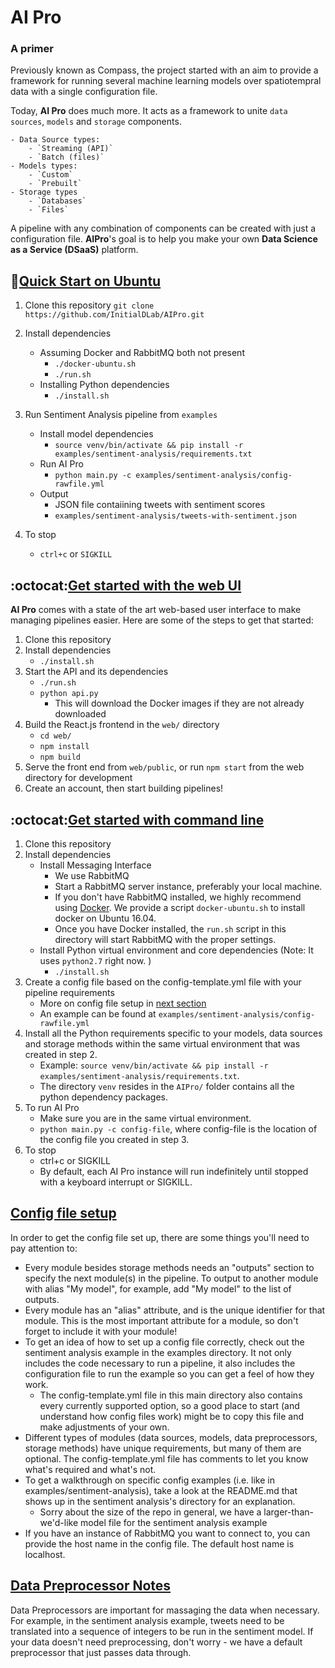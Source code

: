 # AI Pro
### A primer
Previously known as Compass, the project started with an aim to provide a framework for running several machine learning models over spatiotempral data with a single configuration file.

Today, **AI Pro** does much more. It acts as a framework to unite `data sources`, `models` and `storage` components. 

	- Data Source types: 
		- `Streaming (API)`
		- `Batch (files)` 
	- Models types:
		- `Custom`
		- `Prebuilt`
	- Storage types
		- `Databases`
		- `Files`

A pipeline with any combination of components can be created with just a configuration file. 
**AIPro**'s goal is to help you make your own **Data Science as a Service (DSaaS)** platform.

## :rocket:[Quick Start on Ubuntu](#rocketquick-start-on-ubuntu)
1. Clone this repository
``
git clone https://github.com/InitialDLab/AIPro.git
``

2. Install dependencies
	- Assuming Docker and RabbitMQ both not present
		- `./docker-ubuntu.sh`
		- `./run.sh`	
	- Installing Python dependencies
		- `./install.sh`
3. Run Sentiment Analysis pipeline from `examples`
	- Install model dependencies
		- `source venv/bin/activate && pip install -r examples/sentiment-analysis/requirements.txt`
	- Run AI Pro
		- `python main.py -c examples/sentiment-analysis/config-rawfile.yml`
	- Output
		- JSON file contaiining tweets with sentiment scores 
		- `examples/sentiment-analysis/tweets-with-sentiment.json`
4. To stop
	- `ctrl+c` or `SIGKILL`

## :octocat:[Get started with the web UI](#octocatget-started-webui)
**AI Pro** comes with a state of the art web-based user interface to make managing pipelines easier. Here are some of the steps to get that started:
1. Clone this repository
2. Install dependencies
	- `./install.sh`
3. Start the API and its dependencies
	- `./run.sh`
	- `python api.py`
		- This will download the Docker images if they are not already downloaded
4. Build the React.js frontend in the `web/` directory
	- `cd web/`
	- `npm install`
	- `npm build`
5. Serve the front end from `web/public`, or run `npm start` from the web directory for development
6. Create an account, then start building pipelines!

## :octocat:[Get started with command line](#octocatget-started-command-line)
1. Clone this repository
2. Install dependencies
    - Install Messaging Interface 
        - We use RabbitMQ
        - Start a RabbitMQ server instance, preferably your local machine.
	    - If you don't have RabbitMQ installed, we highly recommend using [Docker](https://hub.docker.com/_/rabbitmq/). We provide a script `docker-ubuntu.sh` to install docker on Ubuntu 16.04.  
        - Once you have Docker installed, the `run.sh` script in this directory will start RabbitMQ with the proper settings.
    - Install Python virtual environment and core dependencies (Note: It uses `python2.7` right now. )
        - `./install.sh` 
3. Create a config file based on the config-template.yml file with your pipeline requirements
	- More on config file setup in [next section](#config-file-setup)
    - An example can be found at `examples/sentiment-analysis/config-rawfile.yml`
4. Install all the Python requirements specific to your models, data sources and storage methods within the same virtual environment that was created in step 2.
	- Example: `source venv/bin/activate && pip install -r examples/sentiment-analysis/requirements.txt`.
	- The directory `venv` resides in the `AIPro/` folder contains all the python dependency packages.
5. To run AI Pro 
    - Make sure you are in the same virtual environment.
    - `python main.py -c config-file`, where config-file is the location of the config file you created in step 3.
6. To stop
    - ctrl+c or SIGKILL
	- By default, each AI Pro instance will run indefinitely until stopped with a keyboard interrupt or SIGKILL.


## [Config file setup](#config-file-setup)
In order to get the config file set up, there are some things you'll need to pay attention to:
- Every module besides storage methods needs an "outputs" section to specify the next module(s) in the pipeline. To output to another module with alias "My model", for example, add "My model" to the list of outputs.
- Every module has an "alias" attribute, and is the unique identifier for that module.  This is the most important attribute for a module, so don't forget to include it with your module!
- To get an idea of how to set up a config file correctly, check out the sentiment analysis example in the examples directory.  It not only includes the code necessary to run a pipeline, it also includes the configuration file to run the example so you can get a feel of how they work.
	- The config-template.yml file in this main directory also contains every currently supported option, so a good place to start (and understand how config files work) might be to copy this file and make adjustments of your own.
- Different types of modules (data sources, models, data preprocessors, storage methods) have unique requirements, but many of them are optional.  The config-template.yml file has comments to let you know what's required and what's not.
- To get a walkthrough on specific config examples (i.e. like in examples/sentiment-analysis), take a look at the README.md that shows up in the sentiment analysis's directory for an explanation.
	- Sorry about the size of the repo in general, we have a larger-than-we'd-like model file for the sentiment analysis example
- If you have an instance of RabbitMQ you want to connect to, you can provide the host name in the config file. The default host name is localhost.


## [Data Preprocessor Notes](#data-preprocessor-notes)
Data Preprocessors are important for massaging the data when necessary.  For example, in the sentiment analysis example, tweets need to be translated into a sequence of integers to be run in the sentiment model.  If your data doesn't need preprocessing, don't worry - we have a default preprocessor that just passes data through.

